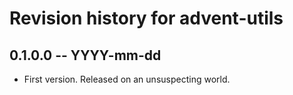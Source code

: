 # Revision history for advent-utils

## 0.1.0.0 -- YYYY-mm-dd

* First version. Released on an unsuspecting world.
